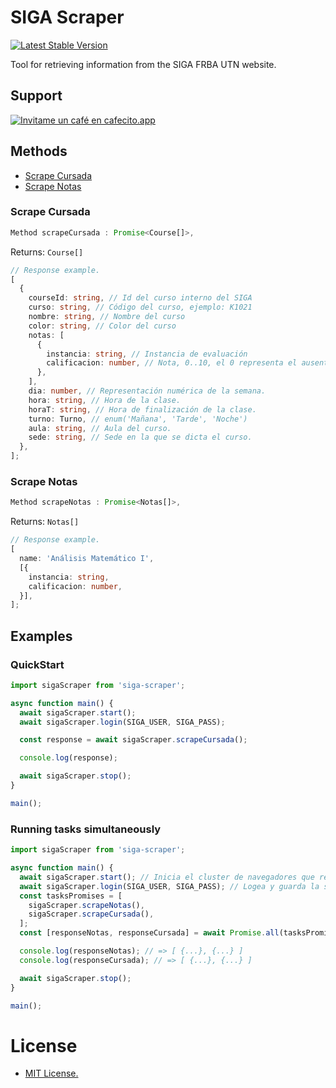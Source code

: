 # SIGA Scraper

[![Latest Stable Version](https://img.shields.io/npm/v/siga-scraper.svg)](https://www.npmjs.com/package/siga-scraper)

Tool for retrieving information from the SIGA FRBA UTN website.

## Support

[![Invitame un café en cafecito.app](https://cdn.cafecito.app/imgs/buttons/button_5.svg)](https://cafecito.app/nicomigueles)

## Methods

- [Scrape Cursada](https://github.com/NicoMigueles/siga-scraper#scrape-cursada)
- [Scrape Notas](https://github.com/NicoMigueles/siga-scraper#scrape-notas)

### Scrape Cursada

```typescript
Method scrapeCursada : Promise<Course[]>,
```

Returns:
`Course[]`

```typescript
// Response example.
[
  {
    courseId: string, // Id del curso interno del SIGA
    curso: string, // Código del curso, ejemplo: K1021
    nombre: string, // Nombre del curso
    color: string, // Color del curso
    notas: [
      {
        instancia: string, // Instancia de evaluación
        calificacion: number, // Nota, 0..10, el 0 representa el ausente.
      },
    ],
    dia: number, // Representación numérica de la semana.
    hora: string, // Hora de la clase.
    horaT: string, // Hora de finalización de la clase.
    turno: Turno, // enum('Mañana', 'Tarde', 'Noche')
    aula: string, // Aula del curso.
    sede: string, // Sede en la que se dicta el curso.
  },
];
```

### Scrape Notas

```typescript
Method scrapeNotas : Promise<Notas[]>,
```

Returns:
`Notas[]`

```typescript
// Response example.
[
  name: 'Análisis Matemático I',
  [{
    instancia: string,
    calificacion: number,
  }],
];
```

## Examples

### QuickStart

```typescript
import sigaScraper from 'siga-scraper';

async function main() {
  await sigaScraper.start();
  await sigaScraper.login(SIGA_USER, SIGA_PASS);

  const response = await sigaScraper.scrapeCursada();

  console.log(response);

  await sigaScraper.stop();
}

main();
```

### Running tasks simultaneously

```typescript
import sigaScraper from 'siga-scraper';

async function main() {
  await sigaScraper.start(); // Inicia el cluster de navegadores que realizan el scrape.
  await sigaScraper.login(SIGA_USER, SIGA_PASS); // Logea y guarda la session en el cluster.
  const tasksPromises = [
    sigaScraper.scrapeNotas(),
    sigaScraper.scrapeCursada(),
  ];
  const [responseNotas, responseCursada] = await Promise.all(tasksPromises);

  console.log(responseNotas); // => [ {...}, {...} ]
  console.log(responseCursada); // => [ {...}, {...} ]

  await sigaScraper.stop();
}

main();
```

# License

- [MIT License.](https://github.com/nicomigueles/siga-scraper/blob/master/license)
